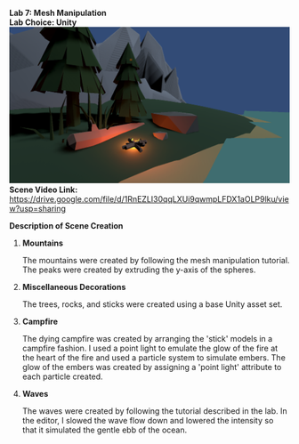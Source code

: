 <b>Lab 7: Mesh Manipulation</b>
<br>
<b>Lab Choice: Unity</b>
<img src="camp.png">
<br>
<b>Scene Video Link:</b> https://drive.google.com/file/d/1RnEZLI30qqLXUi9qwmpLFDX1aOLP9lku/view?usp=sharing

<b>Description of Scene Creation</b>
<ol>
    <li>
        <b>Mountains</b>
        <p>The mountains were created by following the mesh manipulation 
            tutorial. The peaks were created by extruding the y-axis of
            the spheres.
        </p>
    </li>
    <li>
        <b>Miscellaneous Decorations</b>
        <p>The trees, rocks, and sticks were created using a base Unity 
            asset set.
        </p>
    </li>
    <li>
        <b>Campfire</b>
        <p>The dying campfire was created by arranging the 'stick' models
            in a campfire fashion. I used a point light to emulate the glow
            of the fire at the heart of the fire and used a particle system
            to simulate embers. The glow of the embers was created by
            assigning a 'point light' attribute to each particle created.
        </p>
    </li>
    <li>
        <b>Waves</b>
        <p>The waves were created by following the tutorial described
            in the lab. In the editor, I slowed the wave flow down and lowered
            the intensity so that it simulated the gentle ebb of the ocean.
        </p>
    </li>
</ol>


